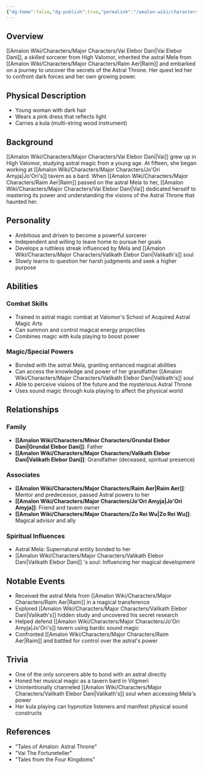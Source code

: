 ```yaml
---
{"dg-home":false,"dg-publish":true,"permalink":"/amalon-wiki/characters/major-characters/vai-elebor-dani/","dgPassFrontmatter":true,"noteIcon":""}
---
```


## Overview
[[Amalon Wiki/Characters/Major Characters/Vai Elebor Dani\|Vai Elebor Dani]], a skilled sorcerer from High Valomor, inherited the astral Mela from [[Amalon Wiki/Characters/Major Characters/Raim Aer\|Raim]] and embarked on a journey to uncover the secrets of the Astral Throne. Her quest led her to confront dark forces and her own growing power.
## Physical Description
- Young woman with dark hair
- Wears a pink dress that reflects light 
- Carries a kula (multi-string wood instrument)
## Background
[[Amalon Wiki/Characters/Major Characters/Vai Elebor Dani\|Vai]] grew up in High Valomor, studying astral magic from a young age. At fifteen, she began working at [[Amalon Wiki/Characters/Major Characters/Jo'Ori Amyja\|Jo'Ori's]] tavern as a bard. When [[Amalon Wiki/Characters/Major Characters/Raim Aer\|Raim]] passed on the astral Mela to her, [[Amalon Wiki/Characters/Major Characters/Vai Elebor Dani\|Vai]] dedicated herself to mastering its power and understanding the visions of the Astral Throne that haunted her.
## Personality 
- Ambitious and driven to become a powerful sorcerer
- Independent and willing to leave home to pursue her goals
- Develops a ruthless streak influenced by Mela and [[Amalon Wiki/Characters/Major Characters/Valikath Elebor Dani\|Valikath's]] soul
- Slowly learns to question her harsh judgments and seek a higher purpose
## Abilities
### Combat Skills
- Trained in astral magic combat at Valomor's School of Acquired Astral Magic Arts
- Can summon and control magical energy projectiles
- Combines magic with kula playing to boost power
### Magic/Special Powers
- Bonded with the astral Mela, granting enhanced magical abilities
- Can access the knowledge and power of her grandfather [[Amalon Wiki/Characters/Major Characters/Valikath Elebor Dani\|Valikath's]] soul 
- Able to perceive visions of the future and the mysterious Astral Throne
- Uses sound magic through kula playing to affect the physical world
## Relationships
### Family
- **[[Amalon Wiki/Characters/Minor Characters/Grundal Elebor Dani\|Grundal Elebor Dani]]**: Father
- **[[Amalon Wiki/Characters/Major Characters/Valikath Elebor Dani\|Valikath Elebor Dani]]**: Grandfather (deceased, spiritual presence)

### Associates
- **[[Amalon Wiki/Characters/Major Characters/Raim Aer\|Raim Aer]]**: Mentor and predecessor, passed Astral powers to her
- **[[Amalon Wiki/Characters/Major Characters/Jo'Ori Amyja\|Jo'Ori Amyja]]**: Friend and tavern owner
- **[[Amalon Wiki/Characters/Major Characters/Zo Rei Wu\|Zo Rei Wu]]**: Magical advisor and ally

### Spiritual Influences
- Astral Mela: Supernatural entity bonded to her
- [[Amalon Wiki/Characters/Major Characters/Valikath Elebor Dani\|Valikath Elebor Dani]] 's soul: Influencing her magical development
## Notable Events
- Received the astral Mela from [[Amalon Wiki/Characters/Major Characters/Raim Aer\|Raim]] in a magical transference 
- Explored [[Amalon Wiki/Characters/Major Characters/Valikath Elebor Dani\|Valikath's]] hidden study and uncovered his secret research
- Helped defend [[Amalon Wiki/Characters/Major Characters/Jo'Ori Amyja\|Jo'Ori's]] tavern using bardic sound magic
- Confronted [[Amalon Wiki/Characters/Major Characters/Raim Aer\|Raim]] and battled for control over the astral's power
## Trivia
- One of the only sorcerers able to bond with an astral directly
- Honed her musical magic as a tavern bard in Vilgmeri  
- Unintentionally channeled [[Amalon Wiki/Characters/Major Characters/Valikath Elebor Dani\|Valikath's]] soul when accessing Mela's power
- Her kula playing can hypnotize listeners and manifest physical sound constructs
## References
- "Tales of Amalon: Astral Throne"
- "Vai The Fortuneteller"  
- "Tales from the Four Kingdoms"